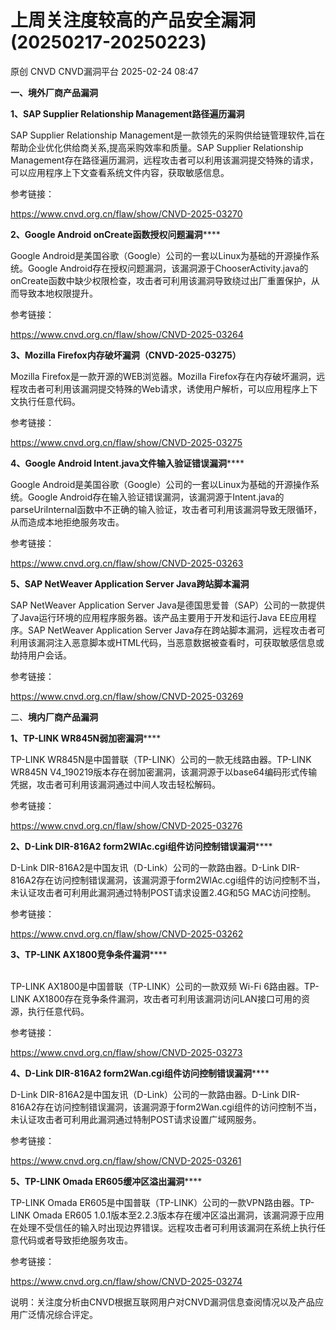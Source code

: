 #  上周关注度较高的产品安全漏洞(20250217-20250223)   
原创 CNVD  CNVD漏洞平台   2025-02-24 08:47  
  
**一、境外厂商产品漏洞**  
  
**1、SAP Supplier Relationship Management路径遍历漏洞**  
  
SAP Supplier Relationship Management是一款领先的采购供给链管理软件,旨在帮助企业优化供给商关系,提高采购效率和质量。SAP Supplier Relationship Management存在路径遍历漏洞，远程攻击者可以利用该漏洞提交特殊的请求，可以应用程序上下文查看系统文件内容，获取敏感信息。  
  
参考链接：  
  
https://www.cnvd.org.cn/flaw/show/CNVD-2025-03270  
  
**2、Google Android onCreate函数授权问题漏洞******  
  
Google Android是美国谷歌（Google）公司的一套以Linux为基础的开源操作系统。Google Android存在授权问题漏洞，该漏洞源于ChooserActivity.java的onCreate函数中缺少权限检查，攻击者可利用该漏洞导致绕过出厂重置保护，从而导致本地权限提升。  
  
参考链接：  
  
https://www.cnvd.org.cn/flaw/show/CNVD-2025-03264  
  
**3、Mozilla Firefox内存破坏漏洞（CNVD-2025-03275）**  
  
Mozilla Firefox是一款开源的WEB浏览器。Mozilla Firefox存在内存破坏漏洞，远程攻击者可利用该漏洞提交特殊的Web请求，诱使用户解析，可以应用程序上下文执行任意代码。  
  
参考链接：  
  
https://www.cnvd.org.cn/flaw/show/CNVD-2025-03275  
  
**4、Google Android Intent.java文件输入验证错误漏洞******  
  
Google Android是美国谷歌（Google）公司的一套以Linux为基础的开源操作系统。Google Android存在输入验证错误漏洞，该漏洞源于Intent.java的parseUriInternal函数中不正确的输入验证，攻击者可利用该漏洞导致无限循环，从而造成本地拒绝服务攻击。  
  
参考链接：  
  
https://www.cnvd.org.cn/flaw/show/CNVD-2025-03263  
  
**5、SAP NetWeaver Application Server Java跨站脚本漏洞**  
  
SAP NetWeaver Application Server Java是德国思爱普（SAP）公司的一款提供了Java运行环境的应用程序服务器。该产品主要用于开发和运行Java EE应用程序。SAP NetWeaver Application Server Java存在跨站脚本漏洞，远程攻击者可利用该漏洞注入恶意脚本或HTML代码，当恶意数据被查看时，可获取敏感信息或劫持用户会话。  
  
参考链接：  
  
https://www.cnvd.org.cn/flaw/show/CNVD-2025-03269  
  
二、**境内厂商产品漏洞**  
  
**1、TP-LINK WR845N弱加密漏洞******  
  
TP-LINK WR845N是中国普联（TP-LINK）公司的一款无线路由器。TP-LINK WR845N V4_190219版本存在弱加密漏洞，该漏洞源于以base64编码形式传输凭据，攻击者可利用该漏洞通过中间人攻击轻松解码。  
  
参考链接：  
  
https://www.cnvd.org.cn/flaw/show/CNVD-2025-03276  
  
**2、D-Link DIR-816A2 form2WlAc.cgi组件访问控制错误漏洞******  
  
D-Link DIR-816A2是中国友讯（D-Link）公司的一款路由器。D-Link DIR-816A2存在访问控制错误漏洞，该漏洞源于form2WlAc.cgi组件的访问控制不当，未认证攻击者可利用此漏洞通过特制POST请求设置2.4G和5G MAC访问控制。  
  
参考链接：  
  
https://www.cnvd.org.cn/flaw/show/CNVD-2025-03262  
  
**3、TP-LINK AX1800竞争条件漏洞******  
  
‌  
TP-LINK AX1800是中国普联（TP-LINK）公司的一款双频 Wi-Fi 6路由器。TP-LINK AX1800存在竞争条件漏洞，攻击者可利用该漏洞访问LAN接口可用的资源，执行任意代码。  
  
参考链接：  
  
https://www.cnvd.org.cn/flaw/show/CNVD-2025-03273  
  
**4、D-Link DIR-816A2 form2Wan.cgi组件访问控制错误漏洞******  
  
D-Link DIR-816A2是中国友讯（D-Link）公司的一款路由器。D-Link DIR-816A2存在访问控制错误漏洞，该漏洞源于form2Wan.cgi组件的访问控制不当，未认证攻击者可利用此漏洞通过特制POST请求设置广域网服务。  
  
参考链接：  
  
https://www.cnvd.org.cn/flaw/show/CNVD-2025-03261  
  
**5、TP-LINK Omada ER605缓冲区溢出漏洞******  
  
TP-LINK Omada ER605是中国普联（TP-LINK）公司的一款VPN路由器。TP-LINK Omada ER605 1.0.1版本至2.2.3版本存在缓冲区溢出漏洞，该漏洞源于应用在处理不受信任的输入时出现边界错误。远程攻击者可利用该漏洞在系统上执行任意代码或者导致拒绝服务攻击。  
  
参考链接：  
  
https://www.cnvd.org.cn/flaw/show/CNVD-2025-03274  
  
  
说明：关注度分析由CNVD根据互联网用户对CNVD漏洞信息查阅情况以及产品应用广泛情况综合评定。  
  
  
